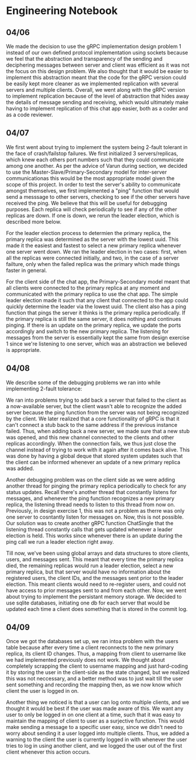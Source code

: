 # Engineering Notebook

## 04/06
We made the decision to use the gRPC implementation design problem 1 instead of our own defined protocol implementation using sockets because we feel that the abstraction and transparency of the sending and deciphering messages between server and client was efficient as it was not the focus on this design problem. We also thought that it would be easier to implement this abstraction meant that the code for the gRPC version could be easily kept more cleaner as we implemented replication with several servers and multiple clients. Overall, we went along with the gRPC version to implement replication because of the level of abstraction that hides away the details of message sending and receiving, which would ultimately make having to implement replication of this chat app easier, both as a coder and as a code reviewer.

## 04/07
We first went about trying to implement the system being 2-fault tolerant in the face of crash/failstop failures. We first initialized 3 servers/replicas, which knew each others port numbers such that they could communicate among one another. As per the advice of Varun during section, we decided to use the Master-Slave/Primary-Secondary model for inter-server communicationas this would be the most appropriate model given the scope of this project. In order to test the server's ability to communicate amongst themselves, we first implemented a "ping" function that would send a messsage to other servers, checking to see if the other servers have received the ping. We believe that this will be useful for debugging purposes. Each replica will check periodically to see if any of the other replicas are down. If one is down, we rerun the leader election, which is described more below.

For the leader election process to determien the primary replica, the primary replica was determined as the server with the lowest uuid. This made it the easiest and fastest to select a new primary replica whenever one server went down. We ran the leader election in two cases: first, when all the replicas were connected initially, and two, in the case of a server failture, only when the failed replica was the primary which made things faster in general. 

For the client side of the chat app, the Primary-Secondary model meant that all clients were connected to the primary replica at any moment and communicated with the primary replica to use the chat app. The simple leader election made it such that any client that connected to the app could quickly determine the leader via the lowest uuid. The client also has a ping function that pings the server it thinks is the primary replica periodically. If the primary replica is still the same server, it does nothing and continues pinging. If there is an update on the primary replica, we update the ports accordingly and switch to the new primary replica. The listening for messages from the server is essentially kept the same from design exercise 1 since we're listening to one server, which was an abstraction we believed is appropriate.

## 04/08
We describe some of the debugging problems we ran into while implementing 2-fault tolerance:

We ran into problems trying to add back a server that failed to the client as a now-available server, but the client wasn't able to recognize the added server because the ping function from the server was not being recognized by the client. We later realized that a core functionality of gRPC is that it can't connect a stub back to the same address if the previous instance failed. Thus, when adding back a new server, we made sure that a new stub was opened, and this new channel connected to the clients and other replicas accordingly. When the connection fails, we thus just close the channel instead of trying to work with it again after it comes back alive. This was done by having a global deque that stored system updates such that the client can be informed whenever an update of a new primary replica was added.

Another debugging problem was on the client side as we were adding another thread for pinging the primary replica periodically to check for any status updates. Recall there's another thread that constantly listens for messages, and whenever the ping function recognizes a new primary replica, the listening thread needs to listen to this thread from now on. Previously, in design exercise 1, this was not a problem as therre was only one server to cosntantly listen for messages on. Now, this is not possible. Our solution was to create another gRPC function ChatSingle that the listening thread constantly calls that gets updated whenever a leader election is held. This works since whenever there is an update during the ping call we run a leader election right away.

Till now, we've been using global arrays and data structures to store clients, users, and messages sent. This meant that every time the primary replica died, the remaining replicas would run a leader election, select a new primary replica, but that server would have no information about the registered users, the client IDs, and the messages sent prior to the leader election. This meant clients would need to re-register users, and could not have access to prior messages sent to and from each other. Now, we went about trying to implement the persistant memory storage. We decided to use sqlite databases, initiating one db for each server that would be updated each time a client does something that is stored in the commit log.

## 04/09

Once we got the databases set up, we ran intoa problem with the users table because after every time a client reconnects to the new primary replica, its client ID changes. Thus, a mapping from client to username like we had implemented previously does not work. We thought about completely scrapping the client to username mapping and just hard-coding it by storing the user in the client-side as the state changed, but we realized this was not neccessary, and a better method was to just wait till the user sent something and recording the mapping then, as we now know which client the user is logged in on.

Another thing we noticed is that a user can log onto multiple clients, and we thought it would be best if the user was made aware of this. We want any user to only be logged in on one client at a time, such that it was easy to maintain the mapping of client to user as a surjective function. This would make sending a message to a specific user easy, since we didn't need to worry about sending it a user logged into multiple clients. Thus, we added a warning to the client the user is currently logged in with whenever the user tries to log in using another client, and we logged the user out of the first client whenever this action occurs.
